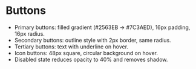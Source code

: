 # Buttons

- Primary buttons: filled gradient (#2563EB → #7C3AED), 16px padding, 16px radius.
- Secondary buttons: outline style with 2px border, same radius.
- Tertiary buttons: text with underline on hover.
- Icon buttons: 48px square, circular background on hover.
- Disabled state reduces opacity to 40% and removes shadow.
